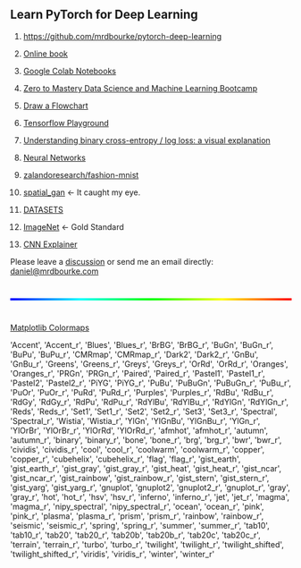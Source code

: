 ## Learn PyTorch for Deep Learning

1. https://github.com/mrdbourke/pytorch-deep-learning

1. [Online book](https://learnpytorch.io)

1. [Google Colab Notebooks](https://colab.research.google.com)

1. [Zero to Mastery Data Science and Machine Learning Bootcamp](https://dbourke.link/ZTMMLcourse)

1. [Draw a Flowchart](https://www.figma.com/)

1. [Tensorflow Playground](https://playground.tensorflow.org/)

1. [Understanding binary cross-entropy / log loss: a visual explanation](https://towardsdatascience.com/understanding-binary-cross-entropy-log-loss-a-visual-explanation-a3ac6025181a)

1. [Neural Networks](https://madewithml.com/courses/foundations/neural-networks/)

1. [zalandoresearch/fashion-mnist](https://github.com/zalandoresearch/fashion-mnist)

1. [spatial_gan](https://github.com/zalandoresearch/spatial_gan) <- It caught my eye.

1. [DATASETS](https://pytorch.org/vision/stable/datasets.html)

1. [ImageNet](https://image-net.org/) <- Gold Standard

1. [CNN Explainer](https://poloclub.github.io/cnn-explainer/)

Please leave a [discussion](https://github.com/mrdbourke/pytorch-deep-learning/discussions) or send me an email directly: daniel@mrdbourke.com

<hr class="rainbow2">

[Matplotlib Colormaps](https://matplotlib.org/stable/tutorials/colors/colormaps.html)

'Accent', 'Accent_r', 'Blues', 'Blues_r', 'BrBG', 'BrBG_r', 'BuGn', 'BuGn_r', 'BuPu', 'BuPu_r', 'CMRmap', 'CMRmap_r', 'Dark2', 'Dark2_r', 'GnBu', 'GnBu_r', 'Greens', 'Greens_r', 'Greys', 'Greys_r', 'OrRd', 'OrRd_r', 'Oranges', 'Oranges_r', 'PRGn', 'PRGn_r', 'Paired', 'Paired_r', 'Pastel1', 'Pastel1_r', 'Pastel2', 'Pastel2_r', 'PiYG', 'PiYG_r', 'PuBu', 'PuBuGn', 'PuBuGn_r', 'PuBu_r', 'PuOr', 'PuOr_r', 'PuRd', 'PuRd_r', 'Purples', 'Purples_r', 'RdBu', 'RdBu_r', 'RdGy', 'RdGy_r', 'RdPu', 'RdPu_r', 'RdYlBu', 'RdYlBu_r', 'RdYlGn', 'RdYlGn_r', 'Reds', 'Reds_r', 'Set1', 'Set1_r', 'Set2', 'Set2_r', 'Set3', 'Set3_r', 'Spectral', 'Spectral_r', 'Wistia', 'Wistia_r', 'YlGn', 'YlGnBu', 'YlGnBu_r', 'YlGn_r', 'YlOrBr', 'YlOrBr_r', 'YlOrRd', 'YlOrRd_r', 'afmhot', 'afmhot_r', 'autumn', 'autumn_r', 'binary', 'binary_r', 'bone', 'bone_r', 'brg', 'brg_r', 'bwr', 'bwr_r', 'cividis', 'cividis_r', 'cool', 'cool_r', 'coolwarm', 'coolwarm_r', 'copper', 'copper_r', 'cubehelix', 'cubehelix_r', 'flag', 'flag_r', 'gist_earth', 'gist_earth_r', 'gist_gray', 'gist_gray_r', 'gist_heat', 'gist_heat_r', 'gist_ncar', 'gist_ncar_r', 'gist_rainbow', 'gist_rainbow_r', 'gist_stern', 'gist_stern_r', 'gist_yarg', 'gist_yarg_r', 'gnuplot', 'gnuplot2', 'gnuplot2_r', 'gnuplot_r', 'gray', 'gray_r', 'hot', 'hot_r', 'hsv', 'hsv_r', 'inferno', 'inferno_r', 'jet', 'jet_r', 'magma', 'magma_r', 'nipy_spectral', 'nipy_spectral_r', 'ocean', 'ocean_r', 'pink', 'pink_r', 'plasma', 'plasma_r', 'prism', 'prism_r', 'rainbow', 'rainbow_r', 'seismic', 'seismic_r', 'spring', 'spring_r', 'summer', 'summer_r', 'tab10', 'tab10_r', 'tab20', 'tab20_r', 'tab20b', 'tab20b_r', 'tab20c', 'tab20c_r', 'terrain', 'terrain_r', 'turbo', 'turbo_r', 'twilight', 'twilight_r', 'twilight_shifted', 'twilight_shifted_r', 'viridis', 'viridis_r', 'winter', 'winter_r'

<br>

<style>
  hr{margin-top:40px;margin-bottom:40px;border:none;height: 4px;}hr.rainbow2{background: #ff0000;background: -webkit-gradient(linear, left top, right bottom, color-stop(0%,#ff0000), color-stop(25%,#ffff00), color-stop(50%,#00ff00), color-stop(75%,#00ffff), color-stop(100%,#0000ff));background: -webkit-linear-gradient(-45deg, #ff0000 0%,#ffff00 25%,#00ff00 50%,#00ffff 75%,#0000ff 100%);background: -moz-linear-gradient(-45deg, #ff0000 0%, #ffff00 25%, #00ff00 50%, #00ffff 75%, #0000ff 100%);background: -o-linear-gradient(-45deg, #ff0000 0%,#ffff00 25%,#00ff00 50%,#00ffff 75%,#0000ff 100%);background: -ms-linear-gradient(-45deg, #ff0000 0%,#ffff00 25%,#00ff00 50%,#00ffff 75%,#0000ff 100%);background: linear-gradient(-45deg, #ff0000 0%,#ffff00 25%,#00ff00 50%,#00ffff 75%,#0000ff 100%);}
</style>
